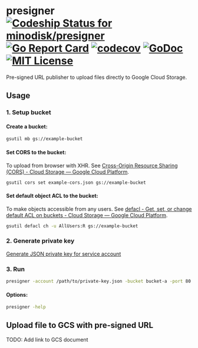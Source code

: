 # presigner [ ![Codeship Status for minodisk/presigner](https://img.shields.io/codeship/7e793c10-01bb-0135-39d5-52a787a130cb/master.svg?style=flat)](https://app.codeship.com/projects/212925) [![Go Report Card](https://goreportcard.com/badge/github.com/minodisk/presigner)](https://goreportcard.com/report/github.com/minodisk/presigner) [![codecov](https://codecov.io/gh/minodisk/presigner/branch/master/graph/badge.svg)](https://codecov.io/gh/minodisk/presigner) [![GoDoc](https://img.shields.io/badge/godoc-reference-5272B4.svg?style=flat)](https://godoc.org/github.com/minodisk/presigner) [![MIT License](http://img.shields.io/badge/license-MIT-blue.svg?style=flat)](LICENSE)

Pre-signed URL publisher to upload files directly to Google Cloud Storage.

## Usage

### 1. Setup bucket

#### Create a bucket:

```sh
gsutil mb gs://example-bucket
```

#### Set CORS to the bucket:

To upload from browser with XHR. See [Cross-Origin Resource Sharing (CORS) - Cloud Storage — Google Cloud Platform](https://cloud.google.com/storage/docs/cross-origin).

```sh
gsutil cors set example-cors.json gs://example-bucket
```

#### Set default object ACL to the bucket:

To make objects accessible from any users. See [defacl - Get, set, or change default ACL on buckets - Cloud Storage — Google Cloud Platform](https://cloud.google.com/storage/docs/gsutil/commands/defacl#ch).

```sh
gsutil defacl ch -u AllUsers:R gs://example-bucket
```

### 2. Generate private key

[Generate JSON private key for service account](https://cloud.google.com/storage/docs/authentication#generating-a-private-key)

### 3. Run

```sh
presigner -account /path/to/private-key.json -bucket bucket-a -port 80
```

#### Options:

```sh
presigner -help
```

## Upload file to GCS with pre-signed URL

TODO: Add link to GCS document
